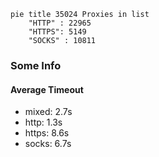 
```mermaid
pie title 35024 Proxies in list
    "HTTP" : 22965
    "HTTPS": 5149
    "SOCKS" : 10811
```

### Some Info
#### Average Timeout

- mixed: 2.7s
- http: 1.3s
- https: 8.6s
- socks: 6.7s